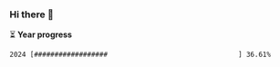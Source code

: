 ### Hi there :wave:

:hourglass_flowing_sand: **Year progress**

```txt
2024 [##################                                ] 36.61%
```
